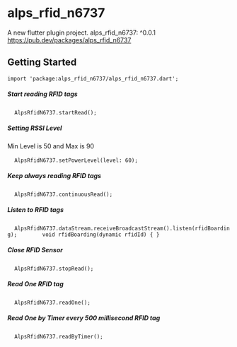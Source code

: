 # alps_rfid_n6737

A new flutter plugin project.
  alps_rfid_n6737: ^0.0.1
https://pub.dev/packages/alps_rfid_n6737

## Getting Started
`import 'package:alps_rfid_n6737/alps_rfid_n6737.dart';`

##### Start reading RFID tags
    `AlpsRfidN6737.startRead();`
##### Setting RSSI Level
Min Level is 50 and Max is 90

    `AlpsRfidN6737.setPowerLevel(level: 60);`
##### Keep always reading RFID tags
    `AlpsRfidN6737.continuousRead();`
##### Listen to RFID tags
    `AlpsRfidN6737.dataStream.receiveBroadcastStream().listen(rfidBoarding);
       void rfidBoarding(dynamic rfidId) { }`
##### Close RFID Sensor
    `AlpsRfidN6737.stopRead();`
##### Read One RFID tag
    `AlpsRfidN6737.readOne();`

##### Read One by Timer every 500 millisecond RFID tag
    `AlpsRfidN6737.readByTimer();`

